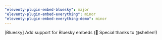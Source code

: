 ```yaml
---
"eleventy-plugin-embed-bluesky": major
"eleventy-plugin-embed-everything": minor
"eleventy-plugin-embed-everything-demo": minor
---
```


[Bluesky] Add support for Bluesky embeds (🏅 Special thanks to @shellen!)
